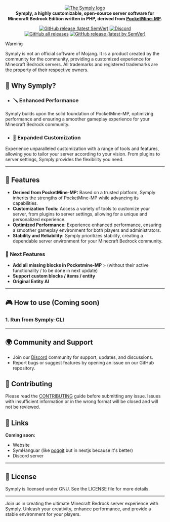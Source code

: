 <p align="center">
	<a href="#">
			<img src="https://github.com/SymplyX/Symply/blob/stable/.github/readme/symply.png" alt="The Symply logo" title="Symply" loading="eager" />
	</a><br>
	<b>Symply, a highly customizable, open-source server software for Minecraft Bedrock Edition written in PHP, derived from <a href="https://github.com/pmmp/PocketMine-MP">PocketMine-MP</a>.</b>
</p>

<p align="center">
	<a href="https://github.com/SymplyX/Symply/releases/latest"><img alt="GitHub release (latest SemVer)" src="https://img.shields.io/github/v/release/SymplyX/Symply?label=release&sort=semver"></a>
	<a href="https://discord.gg/Jxjsra7nuu"><img src="https://img.shields.io/discord/1158781846948151327?label=discord&color=7289DA&logo=discord" alt="Discord" /></a>
	<br>
	<a href="https://github.com/SymplyX/Symply/releases"><img alt="GitHub all releases" src="https://img.shields.io/github/downloads/SymplyX/Symply/total?label=downloads%40total"></a>
	<a href="https://github.com/SymplyX/Symply/releases/latest"><img alt="GitHub release (latest by SemVer)" src="https://img.shields.io/github/downloads/SymplyX/Symply/latest/total?sort=semver"></a>
</p>

> [!WARNING]
> Symply is not an official software of Mojang. It is a product created by the community for the community, providing a customized experience for Minecraft Bedrock servers. All trademarks and registered trademarks are the property of their respective owners.

## 🤔 Why Symply?

- ### 🪛 Enhanced Performance
Symply builds upon the solid foundation of PocketMine-MP, optimizing performance and ensuring a smoother gameplay experience for your Minecraft Bedrock community.

- ### 🧹 Expanded Customization
Experience unparalleled customization with a range of tools and features, allowing you to tailor your server according to your vision. From plugins to server settings, Symply provides the flexibility you need.

---

## 🍪 Features

- **Derived from PocketMine-MP:** Based on a trusted platform, Symply inherits the strengths of PocketMine-MP while advancing its capabilities.
- **Customization Tools:** Access a variety of tools to customize your server, from plugins to server settings, allowing for a unique and personalized experience.
- **Optimized Performance:** Experience enhanced performance, ensuring a smoother gameplay environment for both players and administrators.
- **Stability and Reliability:** Symply prioritizes stability, creating a dependable server environment for your Minecraft Bedrock community.

### 👀 Next Features
- **Add all missing blocks in Pocketmine-MP** > (without their active functionality / to be done in next update)
- **Support custom blocks / items / entity**
- **Original Entity AI**

---

## 🎮 How to use (Coming soon)
### 1. Run from [Symply-CLI](https://github.com/SymplyX/Symply-CLI)

---

## 🌍 Community and Support

- Join our [Discord](https://discord.gg/Jxjsra7nuu) community for support, updates, and discussions.
- Report bugs or suggest features by opening an issue on our GitHub repository.

## 🧐 Contributing

Please read the [CONTRIBUTING](CONTRIBUTING.md) guide before submitting any issue.  Issues with insufficient information or in the wrong format will be closed and will not be reviewed.

## 🔗 Links
**Coming soon:**
- Website
- SymHanguar (like [poggit](https://poggit.pmmp.io/plugins) but in nextjs because it's better)
- Discord server

---
## 📜 License

Symply is licensed under GNU. See the LICENSE file for more details.

---

Join us in creating the ultimate Minecraft Bedrock server experience with Symply. Unleash your creativity, enhance performance, and provide a stable environment for your players.